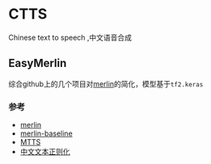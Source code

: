 # CTTS
Chinese text to speech ,中文语音合成
## EasyMerlin
  综合github上的几个项目对[merlin](https://github.com/CSTR-Edinburgh/merlin)的简化，模型基于`tf2.keras`

### 参考
* [merlin](https://github.com/CSTR-Edinburgh/merlin)
* [merlin-baseline](https://github.com/r9y9/icassp2020-espnet-tts-merlin-baseline)
* [MTTS](https://github.com/Jackiexiao/MTTS)
* [中文文本正则化](https://github.com/speechio/chinese_text_normalization)

